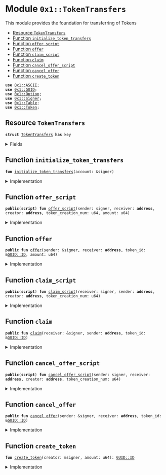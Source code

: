 
<a name="0x1_TokenTransfers"></a>

# Module `0x1::TokenTransfers`

This module provides the foundation for transferring of Tokens


-  [Resource `TokenTransfers`](#0x1_TokenTransfers_TokenTransfers)
-  [Function `initialize_token_transfers`](#0x1_TokenTransfers_initialize_token_transfers)
-  [Function `offer_script`](#0x1_TokenTransfers_offer_script)
-  [Function `offer`](#0x1_TokenTransfers_offer)
-  [Function `claim_script`](#0x1_TokenTransfers_claim_script)
-  [Function `claim`](#0x1_TokenTransfers_claim)
-  [Function `cancel_offer_script`](#0x1_TokenTransfers_cancel_offer_script)
-  [Function `cancel_offer`](#0x1_TokenTransfers_cancel_offer)
-  [Function `create_token`](#0x1_TokenTransfers_create_token)


<pre><code><b>use</b> <a href="../MoveStdlib/ASCII.md#0x1_ASCII">0x1::ASCII</a>;
<b>use</b> <a href="../MoveStdlib/GUID.md#0x1_GUID">0x1::GUID</a>;
<b>use</b> <a href="../MoveStdlib/Option.md#0x1_Option">0x1::Option</a>;
<b>use</b> <a href="../MoveStdlib/Signer.md#0x1_Signer">0x1::Signer</a>;
<b>use</b> <a href="Table.md#0x1_Table">0x1::Table</a>;
<b>use</b> <a href="Token.md#0x1_Token">0x1::Token</a>;
</code></pre>



<a name="0x1_TokenTransfers_TokenTransfers"></a>

## Resource `TokenTransfers`



<pre><code><b>struct</b> <a href="TokenTransfers.md#0x1_TokenTransfers">TokenTransfers</a> <b>has</b> key
</code></pre>



<details>
<summary>Fields</summary>


<dl>
<dt>
<code>pending_claims: <a href="Table.md#0x1_Table_Table">Table::Table</a>&lt;<b>address</b>, <a href="Table.md#0x1_Table_Table">Table::Table</a>&lt;<a href="../MoveStdlib/GUID.md#0x1_GUID_ID">GUID::ID</a>, <a href="Token.md#0x1_Token_Token">Token::Token</a>&gt;&gt;</code>
</dt>
<dd>

</dd>
</dl>


</details>

<a name="0x1_TokenTransfers_initialize_token_transfers"></a>

## Function `initialize_token_transfers`



<pre><code><b>fun</b> <a href="TokenTransfers.md#0x1_TokenTransfers_initialize_token_transfers">initialize_token_transfers</a>(account: &signer)
</code></pre>



<details>
<summary>Implementation</summary>


<pre><code><b>fun</b> <a href="TokenTransfers.md#0x1_TokenTransfers_initialize_token_transfers">initialize_token_transfers</a>(account: &signer) {
    <b>move_to</b>(
        account,
        <a href="TokenTransfers.md#0x1_TokenTransfers">TokenTransfers</a> {
            pending_claims: <a href="Table.md#0x1_Table_create">Table::create</a>&lt;<b>address</b>, <a href="Table.md#0x1_Table">Table</a>&lt;ID, <a href="Token.md#0x1_Token">Token</a>&gt;&gt;(),
        }
    )
}
</code></pre>



</details>

<a name="0x1_TokenTransfers_offer_script"></a>

## Function `offer_script`



<pre><code><b>public</b>(<b>script</b>) <b>fun</b> <a href="TokenTransfers.md#0x1_TokenTransfers_offer_script">offer_script</a>(sender: signer, receiver: <b>address</b>, creator: <b>address</b>, token_creation_num: u64, amount: u64)
</code></pre>



<details>
<summary>Implementation</summary>


<pre><code><b>public</b>(<b>script</b>) <b>fun</b> <a href="TokenTransfers.md#0x1_TokenTransfers_offer_script">offer_script</a>(
    sender: signer,
    receiver: <b>address</b>,
    creator: <b>address</b>,
    token_creation_num: u64,
    amount: u64,
) <b>acquires</b> <a href="TokenTransfers.md#0x1_TokenTransfers">TokenTransfers</a> {
    <b>let</b> token_id = <a href="../MoveStdlib/GUID.md#0x1_GUID_create_id">GUID::create_id</a>(creator, token_creation_num);
    <a href="TokenTransfers.md#0x1_TokenTransfers_offer">offer</a>(&sender, receiver, &token_id, amount);
}
</code></pre>



</details>

<a name="0x1_TokenTransfers_offer"></a>

## Function `offer`



<pre><code><b>public</b> <b>fun</b> <a href="TokenTransfers.md#0x1_TokenTransfers_offer">offer</a>(sender: &signer, receiver: <b>address</b>, token_id: &<a href="../MoveStdlib/GUID.md#0x1_GUID_ID">GUID::ID</a>, amount: u64)
</code></pre>



<details>
<summary>Implementation</summary>


<pre><code><b>public</b> <b>fun</b> <a href="TokenTransfers.md#0x1_TokenTransfers_offer">offer</a>(
    sender: &signer,
    receiver: <b>address</b>,
    token_id: &ID,
    amount: u64,
) <b>acquires</b> <a href="TokenTransfers.md#0x1_TokenTransfers">TokenTransfers</a> {
    <b>let</b> sender_addr = <a href="../MoveStdlib/Signer.md#0x1_Signer_address_of">Signer::address_of</a>(sender);
    <b>if</b> (!<b>exists</b>&lt;<a href="TokenTransfers.md#0x1_TokenTransfers">TokenTransfers</a>&gt;(sender_addr)) {
        <a href="TokenTransfers.md#0x1_TokenTransfers_initialize_token_transfers">initialize_token_transfers</a>(sender)
    };

    <b>let</b> pending_claims =
        &<b>mut</b> <b>borrow_global_mut</b>&lt;<a href="TokenTransfers.md#0x1_TokenTransfers">TokenTransfers</a>&gt;(sender_addr).pending_claims;
    <b>if</b> (!<a href="Table.md#0x1_Table_contains_key">Table::contains_key</a>(pending_claims, &receiver)) {
        <a href="Table.md#0x1_Table_insert">Table::insert</a>(pending_claims, receiver, <a href="Table.md#0x1_Table_create">Table::create</a>())
    };
    <b>let</b> addr_pending_claims = <a href="Table.md#0x1_Table_borrow_mut">Table::borrow_mut</a>(pending_claims, &receiver);

    <b>let</b> token = <a href="Token.md#0x1_Token_withdraw_token">Token::withdraw_token</a>(sender, token_id, amount);
    <b>let</b> token_id = <a href="Token.md#0x1_Token_token_id">Token::token_id</a>(&token);
    <b>if</b> (<a href="Table.md#0x1_Table_contains_key">Table::contains_key</a>(addr_pending_claims, token_id)) {
        <b>let</b> dst_token = <a href="Table.md#0x1_Table_borrow_mut">Table::borrow_mut</a>(addr_pending_claims, token_id);
        <a href="Token.md#0x1_Token_merge_token">Token::merge_token</a>(token, dst_token)
    } <b>else</b> {
        <a href="Table.md#0x1_Table_insert">Table::insert</a>(addr_pending_claims, *token_id, token)
    }
}
</code></pre>



</details>

<a name="0x1_TokenTransfers_claim_script"></a>

## Function `claim_script`



<pre><code><b>public</b>(<b>script</b>) <b>fun</b> <a href="TokenTransfers.md#0x1_TokenTransfers_claim_script">claim_script</a>(receiver: signer, sender: <b>address</b>, creator: <b>address</b>, token_creation_num: u64)
</code></pre>



<details>
<summary>Implementation</summary>


<pre><code><b>public</b>(<b>script</b>) <b>fun</b> <a href="TokenTransfers.md#0x1_TokenTransfers_claim_script">claim_script</a>(
    receiver: signer,
    sender: <b>address</b>,
    creator: <b>address</b>,
    token_creation_num: u64,
) <b>acquires</b> <a href="TokenTransfers.md#0x1_TokenTransfers">TokenTransfers</a> {
    <b>let</b> token_id = <a href="../MoveStdlib/GUID.md#0x1_GUID_create_id">GUID::create_id</a>(creator, token_creation_num);
    <a href="TokenTransfers.md#0x1_TokenTransfers_claim">claim</a>(&receiver, sender, &token_id);
}
</code></pre>



</details>

<a name="0x1_TokenTransfers_claim"></a>

## Function `claim`



<pre><code><b>public</b> <b>fun</b> <a href="TokenTransfers.md#0x1_TokenTransfers_claim">claim</a>(receiver: &signer, sender: <b>address</b>, token_id: &<a href="../MoveStdlib/GUID.md#0x1_GUID_ID">GUID::ID</a>)
</code></pre>



<details>
<summary>Implementation</summary>


<pre><code><b>public</b> <b>fun</b> <a href="TokenTransfers.md#0x1_TokenTransfers_claim">claim</a>(
    receiver: &signer,
    sender: <b>address</b>,
    token_id: &ID,
) <b>acquires</b> <a href="TokenTransfers.md#0x1_TokenTransfers">TokenTransfers</a> {
    <b>let</b> receiver_addr = <a href="../MoveStdlib/Signer.md#0x1_Signer_address_of">Signer::address_of</a>(receiver);
    <b>let</b> pending_claims =
        &<b>mut</b> <b>borrow_global_mut</b>&lt;<a href="TokenTransfers.md#0x1_TokenTransfers">TokenTransfers</a>&gt;(sender).pending_claims;
    <b>let</b> pending_tokens = <a href="Table.md#0x1_Table_borrow_mut">Table::borrow_mut</a>(pending_claims, &receiver_addr);
    <b>let</b> (_id, token) = <a href="Table.md#0x1_Table_remove">Table::remove</a>(pending_tokens, token_id);

    <b>if</b> (<a href="Table.md#0x1_Table_count">Table::count</a>(pending_tokens) == 0) {
        <b>let</b> (_id, real_pending_claims) = <a href="Table.md#0x1_Table_remove">Table::remove</a>(pending_claims, &receiver_addr);
        <a href="Table.md#0x1_Table_destroy_empty">Table::destroy_empty</a>(real_pending_claims)
    };

    <a href="Token.md#0x1_Token_deposit_token">Token::deposit_token</a>(receiver, token)
}
</code></pre>



</details>

<a name="0x1_TokenTransfers_cancel_offer_script"></a>

## Function `cancel_offer_script`



<pre><code><b>public</b>(<b>script</b>) <b>fun</b> <a href="TokenTransfers.md#0x1_TokenTransfers_cancel_offer_script">cancel_offer_script</a>(sender: signer, receiver: <b>address</b>, creator: <b>address</b>, token_creation_num: u64)
</code></pre>



<details>
<summary>Implementation</summary>


<pre><code><b>public</b>(<b>script</b>) <b>fun</b> <a href="TokenTransfers.md#0x1_TokenTransfers_cancel_offer_script">cancel_offer_script</a>(
    sender: signer,
    receiver: <b>address</b>,
    creator: <b>address</b>,
    token_creation_num: u64,
) <b>acquires</b> <a href="TokenTransfers.md#0x1_TokenTransfers">TokenTransfers</a> {
    <b>let</b> token_id = <a href="../MoveStdlib/GUID.md#0x1_GUID_create_id">GUID::create_id</a>(creator, token_creation_num);
    <a href="TokenTransfers.md#0x1_TokenTransfers_cancel_offer">cancel_offer</a>(&sender, receiver, &token_id);
}
</code></pre>



</details>

<a name="0x1_TokenTransfers_cancel_offer"></a>

## Function `cancel_offer`



<pre><code><b>public</b> <b>fun</b> <a href="TokenTransfers.md#0x1_TokenTransfers_cancel_offer">cancel_offer</a>(sender: &signer, receiver: <b>address</b>, token_id: &<a href="../MoveStdlib/GUID.md#0x1_GUID_ID">GUID::ID</a>)
</code></pre>



<details>
<summary>Implementation</summary>


<pre><code><b>public</b> <b>fun</b> <a href="TokenTransfers.md#0x1_TokenTransfers_cancel_offer">cancel_offer</a>(
    sender: &signer,
    receiver: <b>address</b>,
    token_id: &ID,
) <b>acquires</b> <a href="TokenTransfers.md#0x1_TokenTransfers">TokenTransfers</a> {
    <b>let</b> sender_addr = <a href="../MoveStdlib/Signer.md#0x1_Signer_address_of">Signer::address_of</a>(sender);
    <b>let</b> pending_claims =
        &<b>mut</b> <b>borrow_global_mut</b>&lt;<a href="TokenTransfers.md#0x1_TokenTransfers">TokenTransfers</a>&gt;(sender_addr).pending_claims;
    <b>let</b> pending_tokens = <a href="Table.md#0x1_Table_borrow_mut">Table::borrow_mut</a>(pending_claims, &receiver);
    <b>let</b> (_id, token) = <a href="Table.md#0x1_Table_remove">Table::remove</a>(pending_tokens, token_id);

    <b>if</b> (<a href="Table.md#0x1_Table_count">Table::count</a>(pending_tokens) == 0) {
        <b>let</b> (_id, real_pending_claims) = <a href="Table.md#0x1_Table_remove">Table::remove</a>(pending_claims, &receiver);
        <a href="Table.md#0x1_Table_destroy_empty">Table::destroy_empty</a>(real_pending_claims)
    };

    <a href="Token.md#0x1_Token_deposit_token">Token::deposit_token</a>(sender, token)
}
</code></pre>



</details>

<a name="0x1_TokenTransfers_create_token"></a>

## Function `create_token`



<pre><code><b>fun</b> <a href="TokenTransfers.md#0x1_TokenTransfers_create_token">create_token</a>(creator: &signer, amount: u64): <a href="../MoveStdlib/GUID.md#0x1_GUID_ID">GUID::ID</a>
</code></pre>



<details>
<summary>Implementation</summary>


<pre><code><b>fun</b> <a href="TokenTransfers.md#0x1_TokenTransfers_create_token">create_token</a>(creator: &signer, amount: u64): ID {
    <b>use</b> Std::ASCII;
    <b>use</b> Std::Option;

    <b>let</b> collection_name = <a href="../MoveStdlib/ASCII.md#0x1_ASCII_string">ASCII::string</a>(b"Hello, World");
    <a href="Token.md#0x1_Token_create_collection">Token::create_collection</a>(
        creator,
        <a href="../MoveStdlib/ASCII.md#0x1_ASCII_string">ASCII::string</a>(b"Collection: Hello, World"),
        *&collection_name,
        <a href="../MoveStdlib/ASCII.md#0x1_ASCII_string">ASCII::string</a>(b"https://aptos.dev"),
        <a href="../MoveStdlib/Option.md#0x1_Option_none">Option::none</a>(),
    );
    <a href="Token.md#0x1_Token_create_token">Token::create_token</a>(
        creator,
        collection_name,
        <a href="../MoveStdlib/ASCII.md#0x1_ASCII_string">ASCII::string</a>(b"<a href="Token.md#0x1_Token">Token</a>: Hello, <a href="Token.md#0x1_Token">Token</a>"),
        <a href="../MoveStdlib/ASCII.md#0x1_ASCII_string">ASCII::string</a>(b"Hello, <a href="Token.md#0x1_Token">Token</a>"),
        amount,
        <a href="../MoveStdlib/ASCII.md#0x1_ASCII_string">ASCII::string</a>(b"https://aptos.dev"),
    )
}
</code></pre>



</details>
